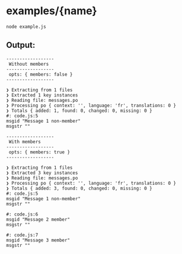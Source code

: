 # examples/{name}

```bash
node example.js
```

## Output:

    
    ------------------
     Without members 
    ------------------
     opts: { members: false } 
    ------------------
    
    ❯ Extracting from 1 files
    ❯ Extracted 1 key instances
    ❯ Reading file: messages.po
    ❯ Processing po { context: '', language: 'fr', translations: 0 }
    ❯ Totals { added: 1, found: 0, changed: 0, missing: 0 }
    #: code.js:5
    msgid "Message 1 non-member"
    msgstr ""
    
    ------------------
     With members 
    ------------------
     opts: { members: true } 
    ------------------
    
    ❯ Extracting from 1 files
    ❯ Extracted 3 key instances
    ❯ Reading file: messages.po
    ❯ Processing po { context: '', language: 'fr', translations: 0 }
    ❯ Totals { added: 3, found: 0, changed: 0, missing: 0 }
    #: code.js:5
    msgid "Message 1 non-member"
    msgstr ""
    
    #: code.js:6
    msgid "Message 2 member"
    msgstr ""
    
    #: code.js:7
    msgid "Message 3 member"
    msgstr ""
    